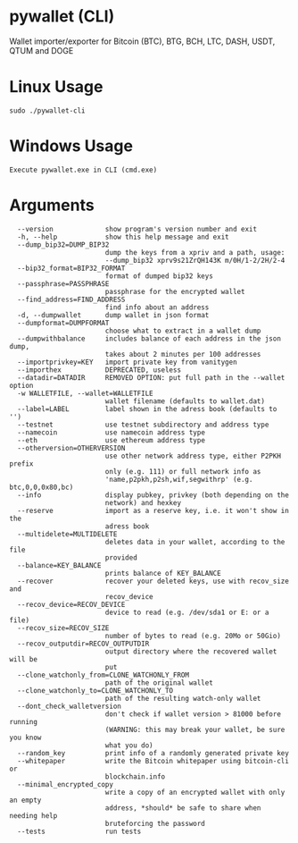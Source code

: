 # pywallet (CLI)
Wallet importer/exporter for Bitcoin (BTC), BTG, BCH, LTC, DASH, USDT, QTUM and DOGE 

# Linux Usage
    sudo ./pywallet-cli

# Windows Usage
    Execute pywallet.exe in CLI (cmd.exe)

# Arguments                      
      --version             show program's version number and exit
      -h, --help            show this help message and exit
      --dump_bip32=DUMP_BIP32
                            dump the keys from a xpriv and a path, usage:
                            --dump_bip32 xprv9s21ZrQH143K m/0H/1-2/2H/2-4
      --bip32_format=BIP32_FORMAT
                            format of dumped bip32 keys
      --passphrase=PASSPHRASE
                            passphrase for the encrypted wallet
      --find_address=FIND_ADDRESS
                            find info about an address
      -d, --dumpwallet      dump wallet in json format
      --dumpformat=DUMPFORMAT
                            choose what to extract in a wallet dump
      --dumpwithbalance     includes balance of each address in the json dump,
                            takes about 2 minutes per 100 addresses
      --importprivkey=KEY   import private key from vanitygen
      --importhex           DEPRECATED, useless
      --datadir=DATADIR     REMOVED OPTION: put full path in the --wallet option
      -w WALLETFILE, --wallet=WALLETFILE
                            wallet filename (defaults to wallet.dat)
      --label=LABEL         label shown in the adress book (defaults to '')
      --testnet             use testnet subdirectory and address type
      --namecoin            use namecoin address type
      --eth                 use ethereum address type
      --otherversion=OTHERVERSION
                            use other network address type, either P2PKH prefix
                            only (e.g. 111) or full network info as
                            'name,p2pkh,p2sh,wif,segwithrp' (e.g. btc,0,0,0x80,bc)
      --info                display pubkey, privkey (both depending on the
                            network) and hexkey
      --reserve             import as a reserve key, i.e. it won't show in the
                            adress book
      --multidelete=MULTIDELETE
                            deletes data in your wallet, according to the file
                            provided
      --balance=KEY_BALANCE
                            prints balance of KEY_BALANCE
      --recover             recover your deleted keys, use with recov_size and
                            recov_device
      --recov_device=RECOV_DEVICE
                            device to read (e.g. /dev/sda1 or E: or a file)
      --recov_size=RECOV_SIZE
                            number of bytes to read (e.g. 20Mo or 50Gio)
      --recov_outputdir=RECOV_OUTPUTDIR
                            output directory where the recovered wallet will be
                            put
      --clone_watchonly_from=CLONE_WATCHONLY_FROM
                            path of the original wallet
      --clone_watchonly_to=CLONE_WATCHONLY_TO
                            path of the resulting watch-only wallet
      --dont_check_walletversion
                            don't check if wallet version > 81000 before running
                            (WARNING: this may break your wallet, be sure you know
                            what you do)
      --random_key          print info of a randomly generated private key
      --whitepaper          write the Bitcoin whitepaper using bitcoin-cli or
                            blockchain.info
      --minimal_encrypted_copy
                            write a copy of an encrypted wallet with only an empty
                            address, *should* be safe to share when needing help
                            bruteforcing the password
      --tests               run tests
